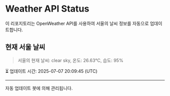 
# Weather API Status

이 리포지토리는 OpenWeather API를 사용하여 서울의 날씨 정보를 자동으로 업데이트합니다.

## 현재 서울 날씨
> 서울의 현재 날씨: clear sky, 온도: 26.63°C, 습도: 95%

⏳ 업데이트 시간: 2025-07-07 20:09:45 (UTC)

---
자동 업데이트 봇에 의해 관리됩니다.
